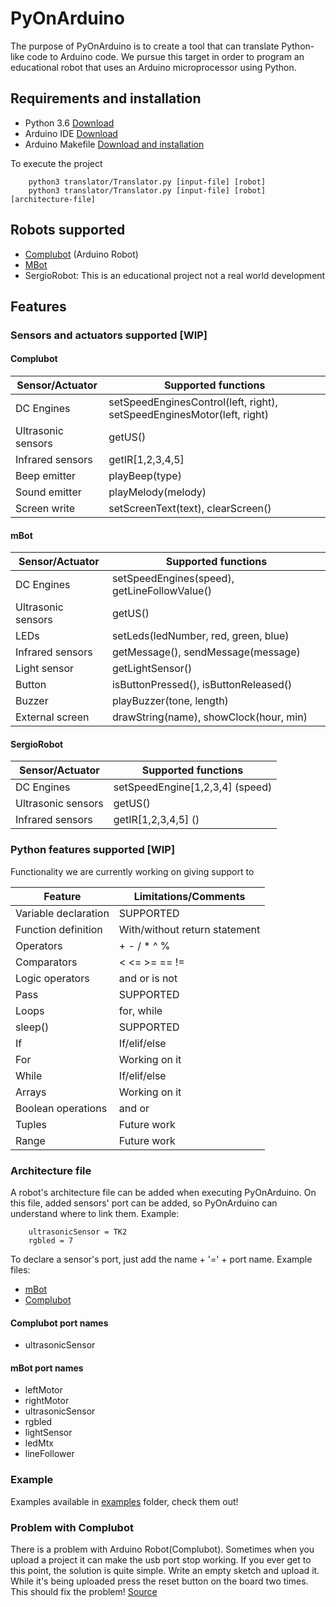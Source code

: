 # PyOnArduino
The purpose of PyOnArduino is to create a tool that can translate Python-like code to Arduino code. We 
pursue this target in order to program an educational robot that uses an Arduino microprocessor using 
Python.

## Requirements and installation
+ Python 3.6 [Download](https://www.python.org/downloads/)
+ Arduino IDE [Download](https://www.arduino.cc/en/Main/Software)
+ Arduino Makefile [Download and installation](https://github.com/sudar/Arduino-Makefile)

To execute the project 
```
    python3 translator/Translator.py [input-file] [robot]
    python3 translator/Translator.py [input-file] [robot] [architecture-file]
```
## Robots supported
* [Complubot](https://www.arduino.cc/en/Guide/Robot) (Arduino Robot)
* [MBot](https://www.makeblock.com/steam-kits/mbot)
* SergioRobot: This is an educational project not a real world development
## Features
### Sensors and actuators supported [WIP]

#### Complubot
Sensor/Actuator | Supported functions
----------------|---------------------
DC Engines      | setSpeedEnginesControl(left, right), setSpeedEnginesMotor(left, right)
Ultrasonic sensors | getUS()
Infrared sensors | getIR[1,2,3,4,5]
Beep emitter | playBeep(type)
Sound emitter | playMelody(melody)
Screen write | setScreenText(text), clearScreen()

#### mBot
Sensor/Actuator | Supported functions
----------------|---------------------
DC Engines      | setSpeedEngines(speed), getLineFollowValue()
Ultrasonic sensors | getUS()
LEDs | setLeds(ledNumber, red, green, blue)
Infrared sensors | getMessage(), sendMessage(message)
Light sensor | getLightSensor()
Button | isButtonPressed(), isButtonReleased()
Buzzer | playBuzzer(tone, length)
External screen | drawString(name), showClock(hour, min)

#### SergioRobot
Sensor/Actuator | Supported functions
----------------|---------------------
DC Engines      | setSpeedEngine[1,2,3,4] (speed)
Ultrasonic sensors | getUS()
Infrared sensors | getIR[1,2,3,4,5] ()

### Python features supported [WIP]
Functionality we are currently working on giving support to

Feature | Limitations/Comments
----------------|---------------------
Variable declaration      | SUPPORTED
Function definition | With/without return statement 
Operators | + - / * ^ %
Comparators | < <= >= == != 
Logic operators | and or is not
Pass | SUPPORTED 
Loops | for, while
sleep() | SUPPORTED
If | If/elif/else
For | Working on it
While | If/elif/else
Arrays | Working on it
Boolean operations | and or
Tuples | Future work
Range | Future work


### Architecture file
A robot's architecture file can be added when executing PyOnArduino. On this file, added sensors' port can be added, 
so PyOnArduino can understand where to link them. Example: 
```
    ultrasonicSensor = TK2
    rgbled = 7
```
To declare a sensor's port, just add the name + '=' + port name. 
Example files:
* [mBot](https://github.com/JdeRobot/PyOnArduino/blob/master/HALduino/mBotGeneralArchitecture)
* [Complubot](https://github.com/JdeRobot/PyOnArduino/blob/master/HALduino/ComplubotControlGeneralArchitecture)
#### Complubot port names
* ultrasonicSensor

#### mBot port names
* leftMotor
* rightMotor
* ultrasonicSensor
* rgbled
* lightSensor
* ledMtx
* lineFollower

### Example

Examples available in [examples](https://github.com/JdeRobot/PyOnArduino/tree/master/examples) folder, check them out!

### Problem with Complubot

There is a problem with Arduino Robot(Complubot). Sometimes when you upload a project it can make 
the usb port stop working. If you ever get to this point, the solution is quite simple. Write an 
empty sketch and upload it. While it's being uploaded press the reset button on the board two times.
This should fix the problem! [Source](http://forum.arduino.cc/index.php?topic=269822.0)